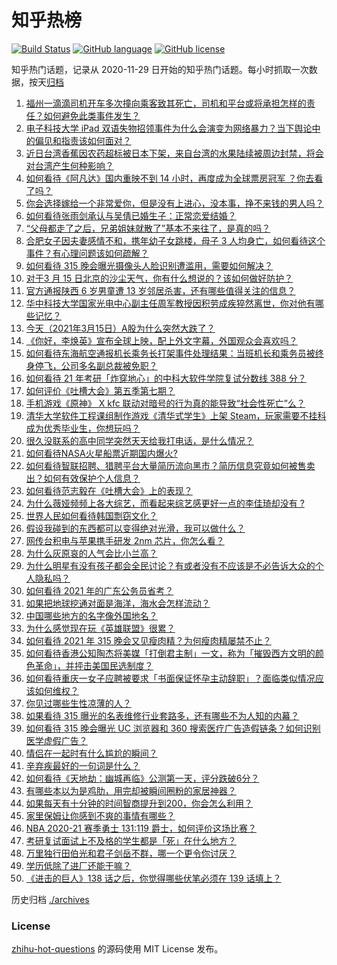 # 知乎热榜
[![Build Status](https://github.com/ToWeLong/zhihu-hot-questions/workflows/CI/badge.svg)](https://github.com/ToWeLong/zhihu-hot-questions/actions)
[![GitHub language](https://img.shields.io/badge/language-golang-orange.svg)](https://golang.org/)
[![GitHub license](https://img.shields.io/github/license/ToWeLong/zhihu-hot-questions)](https://github.com/ToWeLong/zhihu-hot-questions/blob/main/LICENSE)

知乎热门话题，记录从 2020-11-29 日开始的知乎热门话题。每小时抓取一次数据，按天[归档](./archives)

<!-- BEGIN -->

1. [福州一滴滴司机开车多次撞向乘客致其死亡，司机和平台或将承担怎样的责任？如何避免此类事件发生？](https://www.zhihu.com/question/449348056)
1. [电子科技大学 iPad 双语失物招领事件为什么会演变为网络暴力？当下舆论中的偏见和指责该如何面对？](https://www.zhihu.com/question/449130931)
1. [近日台湾香蕉因农药超标被日本下架，来自台湾的水果陆续被周边封禁，将会对台湾产生何种影响？](https://www.zhihu.com/question/449151355)
1. [如何看待《阿凡达》国内重映不到 14 小时，再度成为全球票房冠军 ？你去看了吗？](https://www.zhihu.com/question/449012245)
1. [你会选择嫁给一个非常爱你，但是没有上进心，没本事，挣不来钱的男人吗？](https://www.zhihu.com/question/449260841)
1. [如何看待张雨剑承认与吴倩已婚生子：正常恋爱结婚？](https://www.zhihu.com/question/449522933)
1. [“父母都走了之后，兄弟姐妹就散了”基本不来往了，是真的吗？](https://www.zhihu.com/question/368765655)
1. [合肥女子因夫妻感情不和，携年幼子女跳楼，母子 3 人均身亡，如何看待这个事件？有心理问题该如何疏解？](https://www.zhihu.com/question/449034785)
1. [如何看待 315  晚会曝光摄像头人脸识别遭滥用，需要如何解决？](https://www.zhihu.com/question/449514194)
1. [对于3 月 15 日北京的沙尘天气，你有什么想说的？该如何做好防护？](https://www.zhihu.com/question/449403613)
1. [官方通报陕西 6 岁男童遭 13 岁邻居杀害，还有哪些值得关注的信息？](https://www.zhihu.com/question/449400739)
1. [华中科技大学国家光电中心副主任周军教授因积劳成疾猝然离世，你对他有哪些记忆？](https://www.zhihu.com/question/449110878)
1. [今天（2021年3月15日）A股为什么突然大跌了？](https://www.zhihu.com/question/449445380)
1. [《你好，李焕英》宣布全球上映，配上外文字幕，外国观众会喜欢吗？](https://www.zhihu.com/question/447857337)
1. [如何看待东海航空通报机长乘务长打架事件处理结果：当班机长和乘务员被终身停飞，公司多名副总裁被免职？](https://www.zhihu.com/question/449419093)
1. [如何看待 21 年考研「炸穿地心」的中科大软件学院复试分数线 388 分？](https://www.zhihu.com/question/449255117)
1. [如何评价《吐槽大会》第五季第七期？](https://www.zhihu.com/question/448350068)
1. [手机游戏《原神》 X kfc 联动对暗号的行为真的能导致“社会性死亡”么？](https://www.zhihu.com/question/448362827)
1. [清华大学软件工程课组制作游戏《清华式学生》上架 Steam，玩家需要不挂科成为优秀毕业生，你想玩吗？](https://www.zhihu.com/question/449004788)
1. [很久没联系的高中同学突然天天给我打电话，是什么情况？](https://www.zhihu.com/question/312761456)
1. [如何看待NASA火星船票近期国内爆火?](https://www.zhihu.com/question/449077624)
1. [如何看待智联招聘、猎聘平台大量简历流向黑市？简历信息究竟如何被售卖出？如何有效保护个人信息？](https://www.zhihu.com/question/449516125)
1. [如何看待范志毅在《吐槽大会》上的表现？](https://www.zhihu.com/question/449429247)
1. [为什么薇娅频频上各大综艺，而看起来综艺感更好一点的李佳琦却没有 ?](https://www.zhihu.com/question/444761120)
1. [世界人民如何看待韩国剽窃文化？](https://www.zhihu.com/question/267791138)
1. [假设我碰到的东西都可以变得绝对光滑，我可以做什么？](https://www.zhihu.com/question/449145769)
1. [网传台积电与苹果携手研发 2nm 芯片，你怎么看？](https://www.zhihu.com/question/448826238)
1. [为什么灰原哀的人气会比小兰高？](https://www.zhihu.com/question/382637152)
1. [为什么明星有没有孩子都会全民讨论？有或者没有不应该是不必告诉大众的个人隐私吗？](https://www.zhihu.com/question/449215640)
1. [如何看待 2021 年的广东公务员省考？](https://www.zhihu.com/question/449273189)
1. [如果把地球挖通对面是海洋，海水会怎样流动？](https://www.zhihu.com/question/302573278)
1. [中国哪些地方的名字像外国地名？](https://www.zhihu.com/question/387258929)
1. [为什么感觉现在玩《英雄联盟》很累？](https://www.zhihu.com/question/447453640)
1. [如何看待 2021 年 315 晚会又见瘦肉精？为何瘦肉精屡禁不止？](https://www.zhihu.com/question/449515604)
1. [如何看待香港公知陶杰将美媒「打倒君主制」一文，称为「摧毁西方文明的颜色革命」，并抨击美国民选制度？](https://www.zhihu.com/question/449337878)
1. [如何看待重庆一女子应聘被要求「书面保证怀孕主动辞职」？面临类似情况应该如何维权？](https://www.zhihu.com/question/449401561)
1. [你见过哪些生性凉薄的人？](https://www.zhihu.com/question/429319229)
1. [如果看待 315 曝光的名表维修行业套路多，还有哪些不为人知的内幕？](https://www.zhihu.com/question/449513940)
1. [如何看待 315 晚会曝光 UC 浏览器和 360 搜索医疗广告造假链条？如何识别医学虚假广告？](https://www.zhihu.com/question/449514828)
1. [情侣在一起时有什么尴尬的瞬间？](https://www.zhihu.com/question/58489668)
1. [辛弃疾最好的一句词是什么？](https://www.zhihu.com/question/47242721)
1. [如何看待《天地劫：幽城再临》公测第一天，评分跌破6分？](https://www.zhihu.com/question/448864799)
1. [有哪些本以为是鸡肋，用完却被瞬间圈粉的家居神器？](https://www.zhihu.com/question/359026960)
1. [如果每天有十分钟的时间智商提升到200，你会怎么利用？](https://www.zhihu.com/question/448982985)
1. [家里保姆让你感到不爽的事情有哪些？](https://www.zhihu.com/question/20554063)
1. [NBA 2020-21 赛季勇士 131:119 爵士，如何评价这场比赛？](https://www.zhihu.com/question/449392498)
1. [考研复试面试上不及格的学生都是「死」在什么地方？](https://www.zhihu.com/question/281387925)
1. [万里独行田伯光和君子剑岳不群，哪一个更令你讨厌？](https://www.zhihu.com/question/448944427)
1. [学历低除了进厂还能干嘛？](https://www.zhihu.com/question/440486008)
1. [《进击的巨人》138 话之后，你觉得哪些伏笔必须在 139 话填上？](https://www.zhihu.com/question/447697725)

<!-- END -->

历史归档 [./archives](./archives)


### License
[zhihu-hot-questions](https://github.com/towelong/zhihu-hot-questions) 的源码使用 MIT License 发布。